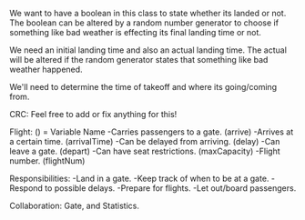 We want to have a boolean in this class to state whether its landed or not.
The boolean can be altered by a random number generator to choose if something like bad weather is effecting its final landing time or not.

We need an initial landing time and also an actual landing time. The actual will be altered if the random generator states that something like bad weather happened.

We'll need to determine the time of takeoff and where its going/coming from.

CRC: Feel free to add or fix anything for this!

Flight: () = Variable Name
-Carries passengers to a gate. (arrive)
-Arrives at a certain time. (arrivalTime)
-Can be delayed from arriving. (delay)
-Can leave a gate. (depart)
-Can have seat restrictions. (maxCapacity)
-Flight number. (flightNum)

Responsibilities:
-Land in a gate.
-Keep track of when to be at a gate.
-Respond to possible delays.
-Prepare for flights.
-Let out/board passengers.

Collaboration: Gate, and Statistics.